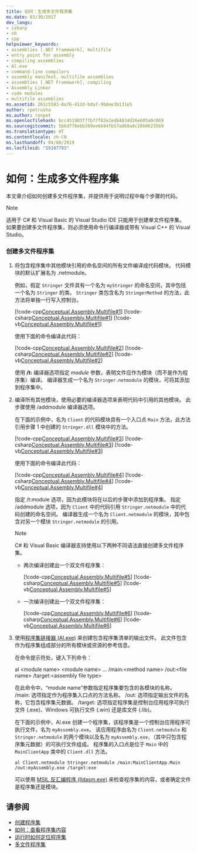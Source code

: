 ```yaml
---
title: 如何：生成多文件程序集
ms.date: 03/30/2017
dev_langs:
- csharp
- vb
- cpp
helpviewer_keywords:
- assemblies [.NET Framework], multifile
- entry point for assembly
- compiling assemblies
- Al.exe
- command-line compilers
- assembly manifest, multifile assemblies
- assemblies [.NET Framework], compiling
- Assembly Linker
- code modules
- multifile assemblies
ms.assetid: 261c5583-8a76-412d-bda7-9b8ee3b131e5
author: rpetrusha
ms.author: ronpet
ms.openlocfilehash: bcc451903f7fbf7f82e2ed64834d26e605a0c069
ms.sourcegitcommit: 5b6d778ebb269ee6684fb57ad69a8c28b06235b9
ms.translationtype: HT
ms.contentlocale: zh-CN
ms.lasthandoff: 04/08/2019
ms.locfileid: "59187793"
---
```

# <a name="how-to-build-a-multifile-assembly"></a>如何：生成多文件程序集
本文章介绍如何创建多文件程序集，并提供用于说明过程中每个步骤的代码。

> [!NOTE]
> 适用于 C# 和 Visual Basic 的 Visual Studio IDE 只能用于创建单文件程序集。 如果要创建多文件程序集，则必须使用命令行编译器或带有 Visual C++ 的 Visual Studio。

### <a name="to-create-a-multifile-assembly"></a>创建多文件程序集

01. 将包含程序集中其他模块引用的命名空间的所有文件编译成代码模块。 代码模块的默认扩展名为 .netmodule。

    例如，假定 `Stringer` 文件具有一个名为 `myStringer` 的命名空间，其中包括一个名为 `Stringer` 的类。 `Stringer` 类包含名为 `StringerMethod` 的方法，此方法将单独一行写入控制台。

    [!code-cpp[Conceptual.Assembly.Multifile#1](../../../samples/snippets/cpp/VS_Snippets_CLR/conceptual.assembly.multifile/cpp/stringer.cpp#1)]
    [!code-csharp[Conceptual.Assembly.Multifile#1](../../../samples/snippets/csharp/VS_Snippets_CLR/conceptual.assembly.multifile/cs/stringer.cs#1)]
    [!code-vb[Conceptual.Assembly.Multifile#1](../../../samples/snippets/visualbasic/VS_Snippets_CLR/conceptual.assembly.multifile/vb/stringer.vb#1)]

    使用下面的命令编译此代码：

    [!code-cpp[Conceptual.Assembly.Multifile#2](../../../samples/snippets/cpp/VS_Snippets_CLR/conceptual.assembly.multifile/cpp/stringer.cpp#2)]
    [!code-csharp[Conceptual.Assembly.Multifile#2](../../../samples/snippets/csharp/VS_Snippets_CLR/conceptual.assembly.multifile/cs/stringer.cs#2)]
    [!code-vb[Conceptual.Assembly.Multifile#2](../../../samples/snippets/visualbasic/VS_Snippets_CLR/conceptual.assembly.multifile/vb/stringer.vb#2)]

    使用 **/t:** 编译器选项指定 *module* 参数，表明文件应作为模块（而不是作为程序集）编译。 编译器生成一个名为 `Stringer.netmodule` 的模块，可将其添加到程序集中。

02. 编译所有其他模块，使用必要的编译器选项来表明代码中引用的其他模块。 此步骤使用 /addmodule 编译器选项。

    在下面的示例中，名为 `Client` 的代码模块具有一个入口点 `Main` 方法，此方法引用步骤 1 中创建的 `Stringer.dll` 模块中的方法。

    [!code-cpp[Conceptual.Assembly.Multifile#3](../../../samples/snippets/cpp/VS_Snippets_CLR/conceptual.assembly.multifile/cpp/client.cpp#3)]
    [!code-csharp[Conceptual.Assembly.Multifile#3](../../../samples/snippets/csharp/VS_Snippets_CLR/conceptual.assembly.multifile/cs/client.cs#3)]
    [!code-vb[Conceptual.Assembly.Multifile#3](../../../samples/snippets/visualbasic/VS_Snippets_CLR/conceptual.assembly.multifile/vb/client.vb#3)]

    使用下面的命令编译此代码：

    [!code-cpp[Conceptual.Assembly.Multifile#4](../../../samples/snippets/cpp/VS_Snippets_CLR/conceptual.assembly.multifile/cpp/client.cpp#4)]
    [!code-csharp[Conceptual.Assembly.Multifile#4](../../../samples/snippets/csharp/VS_Snippets_CLR/conceptual.assembly.multifile/cs/client.cs#4)]
    [!code-vb[Conceptual.Assembly.Multifile#4](../../../samples/snippets/visualbasic/VS_Snippets_CLR/conceptual.assembly.multifile/vb/client.vb#4)]

    指定 /t:module 选项，因为此模块将在以后的步骤中添加到程序集。 指定 /addmodule 选项，因为 `Client` 中的代码引用 `Stringer.netmodule` 中的代码创建的命名空间。 编译器生成一个名为 `Client.netmodule` 的模块，其中包含对另一个模块 `Stringer.netmodule` 的引用。

    >[!NOTE]
    >C# 和 Visual Basic 编译器支持使用以下两种不同语法直接创建多文件程序集。
    >
    >- 两次编译创建出一个双文件程序集：
    >
    >    [!code-cpp[Conceptual.Assembly.Multifile#5](../../../samples/snippets/cpp/VS_Snippets_CLR/conceptual.assembly.multifile/cpp/client.cpp#5)]
    >    [!code-csharp[Conceptual.Assembly.Multifile#5](../../../samples/snippets/csharp/VS_Snippets_CLR/conceptual.assembly.multifile/cs/client.cs#5)]
    >    [!code-vb[Conceptual.Assembly.Multifile#5](../../../samples/snippets/visualbasic/VS_Snippets_CLR/conceptual.assembly.multifile/vb/client.vb#5)]
    >
    >- 一次编译创建出一个双文件程序集：
    >
    >    [!code-cpp[Conceptual.Assembly.Multifile#6](../../../samples/snippets/cpp/VS_Snippets_CLR/conceptual.assembly.multifile/cpp/client.cpp#6)]
    >    [!code-csharp[Conceptual.Assembly.Multifile#6](../../../samples/snippets/csharp/VS_Snippets_CLR/conceptual.assembly.multifile/cs/client.cs#6)]
    >    [!code-vb[Conceptual.Assembly.Multifile#6](../../../samples/snippets/visualbasic/VS_Snippets_CLR/conceptual.assembly.multifile/vb/client.vb#6)]

03. 使用[程序集链接器 (Al.exe)](../../../docs/framework/tools/al-exe-assembly-linker.md) 来创建包含程序集清单的输出文件。 此文件包含作为程序集组成部分的所有模块或资源的参考信息。

    在命令提示符处，键入下列命令：

    al \<module name> \<module name> … /main:\<method name> /out:\<file name> /target:\<assembly file type>

    在此命令中，“module name”参数指定程序集要包含的各模块的名称。 /main: 选项指定作为程序集入口点的方法名称。 /out: 选项指定输出文件的名称，它包含程序集元数据。 /target: 选项指定程序集是控制台应用程序可执行文件 (.exe)、Windows 可执行文件 (.win) 还是库文件 (.lib)。

    在下面的示例中，Al.exe 创建一个程序集，该程序集是一个控制台应用程序可执行文件，名为 `myAssembly.exe`。 该应用程序由名为 `Client.netmodule` 和 `Stringer.netmodule` 的两个模块以及名为 `myAssembly.exe,`（其中只包含程序集元数据）的可执行文件组成。 程序集的入口点是位于 `Main` 中的 `MainClientApp` 类中的 `Client.dll` 方法。

    ```
    al Client.netmodule Stringer.netmodule /main:MainClientApp.Main /out:myAssembly.exe /target:exe
    ```

    可以使用 [MSIL 反汇编程序 (Ildasm.exe)](../../../docs/framework/tools/ildasm-exe-il-disassembler.md) 来检查程序集的内容，或者确定文件是程序集还是模块。

## <a name="see-also"></a>请参阅

- [创建程序集](../../../docs/framework/app-domains/create-assemblies.md)
- [如何：查看程序集内容](../../../docs/framework/app-domains/how-to-view-assembly-contents.md)
- [运行时如何定位程序集](../../../docs/framework/deployment/how-the-runtime-locates-assemblies.md)
- [多文件程序集](../../../docs/framework/app-domains/multifile-assemblies.md)
